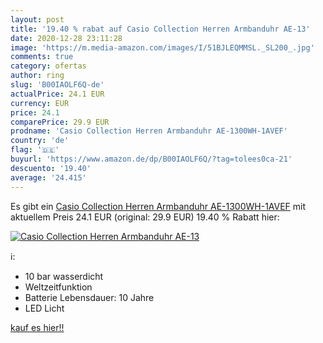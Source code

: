 ```yaml
---
layout: post
title: '19.40 % rabat auf Casio Collection Herren Armbanduhr AE-13'
date: 2020-12-28 23:11:28
image: 'https://m.media-amazon.com/images/I/51BJLEQMMSL._SL200_.jpg'
comments: true
category: ofertas
author: ring
slug: 'B00IAOLF6Q-de'
actualPrice: 24.1 EUR
currency: EUR
price: 24.1
comparePrice: 29.9 EUR
prodname: 'Casio Collection Herren Armbanduhr AE-1300WH-1AVEF'
country: 'de'
flag: '🇩🇪'
buyurl: 'https://www.amazon.de/dp/B00IAOLF6Q/?tag=tolees0ca-21'
descuento: '19.40'
average: '24.415'
---
```


Es gibt ein [Casio Collection Herren Armbanduhr AE-1300WH-1AVEF](https://www.amazon.de/dp/B00IAOLF6Q/?tag=tolees0ca-21) mit aktuellem Preis 24.1 EUR (original: 29.9 EUR) 19.40 % Rabatt hier:

[![Casio Collection Herren Armbanduhr AE-13](https://m.media-amazon.com/images/I/51BJLEQMMSL._SL200_.jpg)](https://www.amazon.de/dp/B00IAOLF6Q/?tag=tolees0ca-21)

ℹ️:

- 10 bar wasserdicht
- Weltzeitfunktion
- Batterie Lebensdauer: 10 Jahre
- LED Licht

[kauf es hier!!](https://www.amazon.de/dp/B00IAOLF6Q/?tag=tolees0ca-21)
